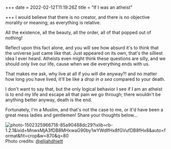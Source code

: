 +++
date = 2022-02-12T11:19:26Z
title = "If I was an atheist"

+++
I would believe that there is no creator, and there is no objective morality or meaning; as everything is relative.

All the existence, all the beauty, all the order, all of that popped out of nothing!  
  
Reflect upon this fact alone, and you will see how absurd it's to think that the universe just came like that. Just appeared on its own, that's the silliest idea I ever heard. Atheists even might think these questions are silly, and we should only live our life, cause when we die everything ends with us.  
  
That makes me ask, why live at all if you will die anyway?! and no matter how long you have lived, it'll be like a _drop in a sea_ compared to your death.  
  
I don't want to say that, but the only logical behavior I see if I am an atheist is to end my life and escape all that pain we go through; there wouldn't be anything better anyway, death is the end.  
  
Fortunately, I'm a Muslim, and that's not the case to me, or it'd have been a great mess ladies and gentlemen! Share your thoughts below...

![photo-1502325966718-85a90488dc29?ixlib=rb-1.2.1&ixid=MnwxMjA3fDB8MHxwaG90by1wYWdlfHx8fGVufDB8fHx8&auto=format&fit=crop&w=870&q=80](https://images.unsplash.com/photo-1502325966718-85a90488dc29?ixlib=rb-1.2.1&ixid=MnwxMjA3fDB8MHxwaG90by1wYWdlfHx8fGVufDB8fHx8&auto=format&fit=crop&w=870&q=80 "photo-1502325966718-85a90488dc29?ixlib=rb-1.2.1&ixid=MnwxMjA3fDB8MHxwaG90by1wYWdlfHx8fGVufDB8fHx8&auto=format&fit=crop&w=870&q=80")  
Photo credits: [@elijahdhiett](https://unsplash.com/@elijahdhiett "https://unsplash.com/@elijahdhiett")
